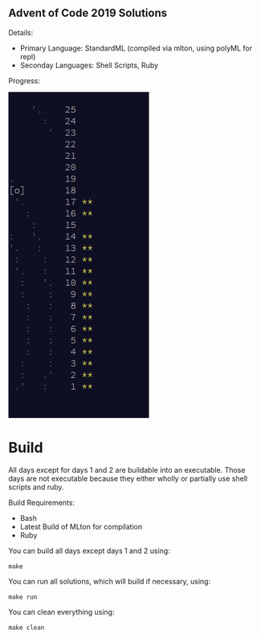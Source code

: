 Advent of Code 2019 Solutions
---

Details:

- Primary Language: StandardML (compiled via mlton, using polyML for repl)
- Seconday Languages: Shell Scripts, Ruby

Progress:

![Progress as of 2020-11-25, both parts up to day 17 except for day 15 with no stars](./images/progress-2020-11-25.png)

# Build

All days except for days 1 and 2 are buildable into an executable. Those days are not executable because they either wholly or partially use shell scripts and ruby.

Build Requirements:

- Bash
- Latest Build of MLton for compilation
- Ruby

You can build all days except days 1 and 2 using:

```
make
```

You can run all solutions, which will build if necessary, using:

```
make run
```

You can clean everything using:

```
make clean
```
